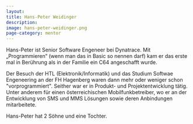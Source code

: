 ```yaml
---
layout:
title: Hans-Peter Weidinger
description: 
image: hans-peter-weidinger.png
page-category: mentor
---
```


Hans-Peter ist Senior Software Engeneer bei Dynatrace. Mit „Programmieren“ (wenn man das in Basic so nennen darf) kam er das erste mal in Berührung als in der Familie ein C64 angeschafft wurde.

Der Besuch der HTL (Elektronik/Informatik) und das Studium Softwae Engeneering an der FH Hagenberg waren dann mehr oder weniger schon "vorprogrammiert".
Seither war er in Produkt- und Projektentwicklung tätig. Unter anderem für einen österreichischen Mobilfunkbetreiber, wo er an der Entwicklung von SMS und MMS Lösungen sowie deren Anbindungen mitarbeitete. 

Hans-Peter hat 2 Söhne und eine Tochter.
